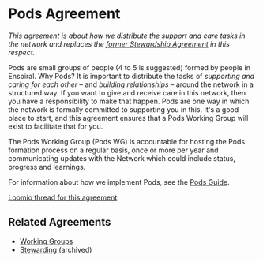 # Pods Agreement

_This agreement is about how we distribute the support and care tasks in the network and replaces the_ [_former Stewardship Agreement_](https://www.loomio.org/d/RIMCfuaT/) _in this respect._

Pods are small groups of people \(4 to 5 is suggested\) formed by people in Enspiral. Why Pods? It is important to distribute the tasks of _supporting and caring for each other_ – and _building relationships_ – around the network in a structured way. If you want to give and receive care in this network, then you have a responsibility to make that happen. Pods are one way in which the network is formally committed to supporting you in this. It's a good place to start, and this agreement ensures that a Pods Working Group will exist to facilitate that for you.

The Pods Working Group \(Pods WG\) is accountable for hosting the Pods formation process on a regular basis, once or more per year and communicating updates with the Network which could include status, progress and learnings.

For information about how we implement Pods, see the [Pods Guide](../guides/pods.md).

[Loomio thread for this agreement](https://www.loomio.org/d/gbz8p95P/proposal-pods-agreement).

## Related Agreements

* [Working Groups](working_groups.md)
* [Stewarding](/archive/stewarding.md) (archived)

